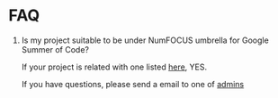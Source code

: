 # FAQ

1.  Is my project suitable to be under NumFOCUS umbrella
    for Google Summer of Code?

    If your project is related with one listed [here][NumFOCUS-Projects],
    YES.

    If you have questions,
    please send a email to one of [admins][]

[NumFOCUS-Projects]: http://numfocus.org/projects/index.html
[admins]: organization/team.md
